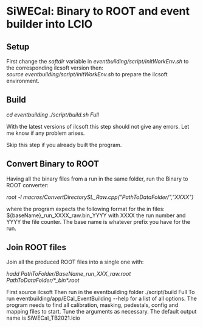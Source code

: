 # SiWECal: Binary to ROOT and event builder into LCIO

## Setup

First change the *softdir* variable in *eventbuilding/script/initWorkEnv.sh* to the corresponding ilcsoft version then:  
  *source eventbuilding/script/initWorkEnv.sh* 
to prepare the ilcsoft environment. 

## Build

*cd eventbuilding* 
*./script/build.sh Full*

With the latest versions of ilcsoft this step should not give any errors. Let me know if any problem arises.

Skip this step if you already built the program.

## Convert Binary to ROOT

Having all the binary files from a run in the same folder, run the Binary to ROOT converter:

*root -l macros/ConvertDirectorySL_Raw.cpp\(\"PathToDataFolder/\",\"XXXX\"\)*

where the program expects the following format for the in files: ${baseName}_run_XXXX_raw.bin_YYYY with XXXX the run number and YYYY the file counter. The base name is whatever prefix you have for the run.

## Join ROOT files

Join all the produced ROOT files into a single one with:

*hadd PathToFolder/BaseName_run_XXX_raw.root PathToDataFolder/\*_bin\*.root*





First source ilcsoft
Then run in the eventbuilding folder ./script/build Full
To run eventbuilding/app/ECal_EventBuilding --help for a list of all options. The program needs to find all calibration, masking, pedestals, config and mapping files to start. Tune the arguments as necessary.
The default output name is SiWECal_TB2021.lcio
